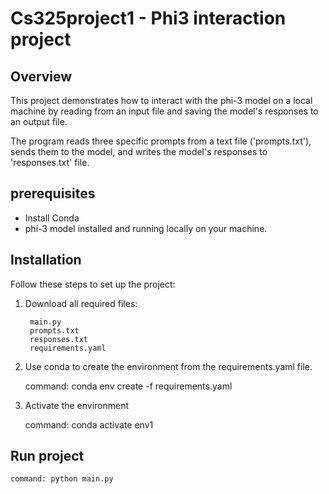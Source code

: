 # Cs325project1 - Phi3 interaction project

## Overview
This project demonstrates how to interact with the phi-3 model on a local machine by
reading from an input file and saving the model's responses to an output file.

The program reads three specific prompts from a text file ('prompts.txt'), sends them to the model, 
and writes the model's responses to 'responses.txt' file.

## prerequisites
- Install Conda
- phi-3 model installed and running locally on your machine.


## Installation

Follow these steps to set up the project:
1. Download all required files: 

        main.py
        prompts.txt
        responses.txt
        requirements.yaml

3. Use conda to create the environment from the requirements.yaml file.

   command: conda env create -f requirements.yaml

4. Activate the environment

   command: conda activate env1



## Run project
    command: python main.py
